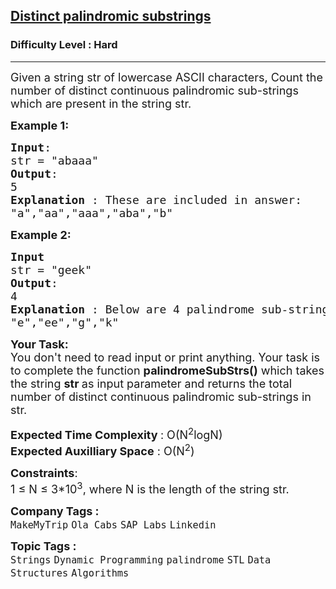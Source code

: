 <h2><a href="https://practice.geeksforgeeks.org/problems/distinct-palindromic-substrings5141/1?utm_source=gfg&utm_medium=article&utm_campaign=bottom_sticky_on_article">Distinct palindromic substrings</a></h2><h3>Difficulty Level : Hard</h3><hr><div class="problems_problem_content__Xm_eO"><p><span style="font-size:18px">Given a string str of lowercase ASCII characters, Count the number of&nbsp;distinct continuous palindromic sub-strings which are present in the string str.</span></p>

<p><strong><span style="font-size:18px">Example 1:</span></strong></p>

<pre><span style="font-size:18px"><strong>Input</strong>:
str = "abaaa"
<strong>Output</strong>:
5
<strong>Explanation </strong>: These are included in answer:
"a","aa","aaa","aba","b"</span></pre>

<p><span style="font-size:18px"><strong>Example 2:</strong></span></p>

<pre><span style="font-size:18px"><strong>Input</strong>
str = "geek"
<strong>Output</strong>: 
4
<strong>Explanation </strong>: Below are 4 palindrome sub-strings
"e","ee","g","k"</span></pre>

<p><span style="font-size:18px"><strong>Your Task:</strong><br>
You don't need to read input or print anything. Your task is to complete the function&nbsp;<strong>palindromeSubStrs()</strong>&nbsp;which takes the string <strong>str&nbsp;</strong>as input parameter and returns the total number of&nbsp;distinct continuous palindromic sub-strings in str.</span></p>

<p><span style="font-size:18px"><strong>Expected Time Complexity </strong>: O(N<sup>2</sup>logN)<br>
<strong>Expected Auxilliary Space</strong> : O(N<sup>2</sup>)</span></p>

<p><span style="font-size:18px"><strong>Constraints</strong>:<br>
1 ≤ N ≤ 3*10<sup>3</sup>, where N is the length of the string str.</span></p>
</div><p><span style=font-size:18px><strong>Company Tags : </strong><br><code>MakeMyTrip</code>&nbsp;<code>Ola Cabs</code>&nbsp;<code>SAP Labs</code>&nbsp;<code>Linkedin</code>&nbsp;<br><p><span style=font-size:18px><strong>Topic Tags : </strong><br><code>Strings</code>&nbsp;<code>Dynamic Programming</code>&nbsp;<code>palindrome</code>&nbsp;<code>STL</code>&nbsp;<code>Data Structures</code>&nbsp;<code>Algorithms</code>&nbsp;